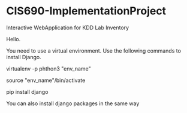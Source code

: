# CIS690-ImplementationProject
Interactive WebApplication for KDD Lab Inventory


Hello.

You need to use a virtual environment. Use the following commands to install
Django.

virtualenv -p phthon3 "env_name"

source "env_name"/bin/activate

pip install django

You can also install django packages in the same way
